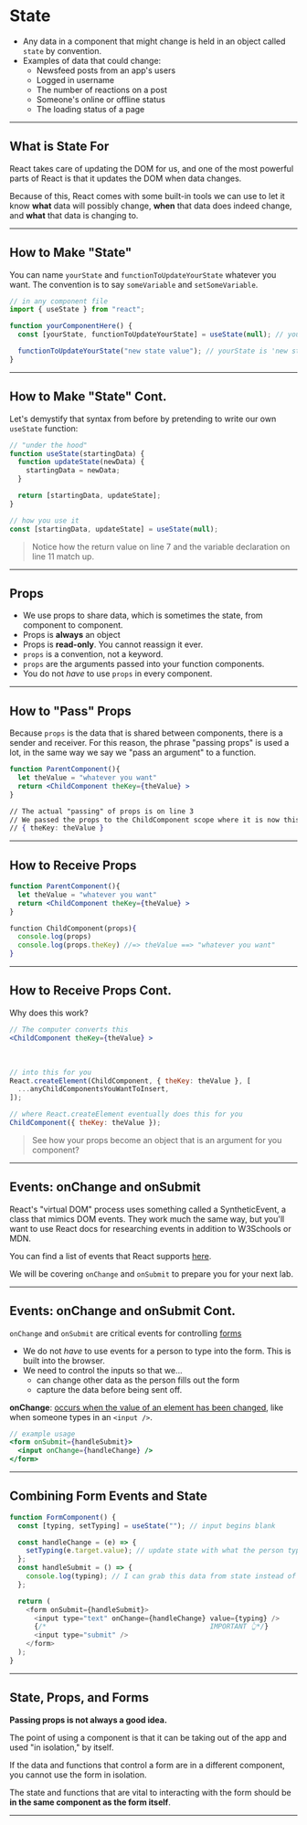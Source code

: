 # State

- Any data in a component that might change is held in an object called `state` by convention.
- Examples of data that could change:
  - Newsfeed posts from an app's users
  - Logged in username
  - The number of reactions on a post
  - Someone's online or offline status
  - The loading status of a page

---

## What is State For

React takes care of updating the DOM for us, and one of the most powerful parts of React is that it updates the DOM when data changes.

Because of this, React comes with some built-in tools we can use to let it know **what** data will possibly change, **when** that data does indeed change, and **what** that data is changing to.

---

## How to Make "State"

You can name `yourState` and `functionToUpdateYourState` whatever you want. The convention is to say `someVariable` and `setSomeVariable`.

```jsx
// in any component file
import { useState } from "react";

function yourComponentHere() {
  const [yourState, functionToUpdateYourState] = useState(null); // yourState is null

  functionToUpdateYourState("new state value"); // yourState is 'new state value' now
}
```

---

## How to Make "State" Cont.

Let's demystify that syntax from before by pretending to write our own `useState` function:

```js
// "under the hood"
function useState(startingData) {
  function updateState(newData) {
    startingData = newData;
  }

  return [startingData, updateState];
}

// how you use it
const [startingData, updateState] = useState(null);
```

> Notice how the return value on line 7 and the variable declaration on line 11 match up.

---

## Props

- We use props to share data, which is sometimes the state, from component to component.
- Props is **always** an object
- Props is **read-only**. You cannot reassign it ever.
- `props` is a convention, not a keyword.
- `props` are the arguments passed into your function components.
- You do not _have_ to use `props` in every component.

---

## How to "Pass" Props

Because `props` is the data that is shared between components, there is a sender and receiver. For this reason, the phrase "passing props" is used a lot, in the same way we say we "pass an argument" to a function.

```jsx
function ParentComponent(){
  let theValue = "whatever you want"
  return <ChildComponent theKey={theValue} >
}

// The actual "passing" of props is on line 3
// We passed the props to the ChildComponent scope where it is now this object:
// { theKey: theValue }
```

---

## How to Receive Props

```jsx
function ParentComponent(){
  let theValue = "whatever you want"
  return <ChildComponent theKey={theValue} >
}

function ChildComponent(props){
  console.log(props)
  console.log(props.theKey) //=> theValue ==> "whatever you want"
}
```

---

## How to Receive Props Cont.

Why does this work?

```jsx
// The computer converts this
<ChildComponent theKey={theValue} >
```

<br/>

```js
// into this for you
React.createElement(ChildComponent, { theKey: theValue }, [
  ...anyChildComponentsYouWantToInsert,
]);

// where React.createElement eventually does this for you
ChildComponent({ theKey: theValue });
```

> See how your props become an object that is an argument for you component?

---

## Events: onChange and onSubmit

React's "virtual DOM" process uses something called a SyntheticEvent, a class that mimics DOM events. They work much the same way, but you'll want to use React docs for researching events in addition to W3Schools or MDN.

You can find a list of events that React supports [here](https://reactjs.org/docs/events.html#supported-events).

We will be covering `onChange` and `onSubmit` to prepare you for your next lab.

---

## Events: onChange and onSubmit Cont.

`onChange` and `onSubmit` are critical events for controlling [forms](https://reactjs.org/docs/forms.html)

- We do not _have_ to use events for a person to type into the form. This is built into the browser.
- We need to control the inputs so that we...
  - can change other data as the person fills out the form
  - capture the data before being sent off.

**onChange**: [occurs when the value of an element has been changed](https://www.w3schools.com/jsref/event_onchange.asp), like when someone types in an `<input />`.

```jsx
// example usage
<form onSubmit={handleSubmit}>
  <input onChange={handleChange} />
</form>
```

---

## Combining Form Events and State

```js
function FormComponent() {
  const [typing, setTyping] = useState(""); // input begins blank

  const handleChange = (e) => {
    setTyping(e.target.value); // update state with what the person typed
  };
  const handleSubmit = () => {
    console.log(typing); // I can grab this data from state instead of the form itself now
  };

  return (
    <form onSubmit={handleSubmit}>
      <input type="text" onChange={handleChange} value={typing} />
      {/*                                        IMPORTANT 👆*/}
      <input type="submit" />
    </form>
  );
}
```

---

## State, Props, and Forms

**Passing props is not always a good idea.**

The point of using a component is that it can be taking out of the app and used "in isolation," by itself.

If the data and functions that control a form are in a different component, you cannot use the form in isolation.

The state and functions that are vital to interacting with the form should be **in the same component as the form itself**.

---
